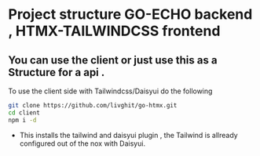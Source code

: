 # Project structure GO-ECHO backend , HTMX-TAILWINDCSS frontend

## You can use the client or just use this as a Structure for a api .

To use the client side with Tailwindcss/Daisyui do the following

```bash
git clone https://github.com/livghit/go-htmx.git
cd client
npm i -d

```

- This installs the tailwind and daisyui plugin , the Tailwind is allready configured out of the nox with Daisyui.
